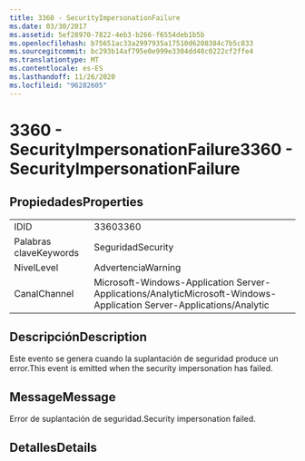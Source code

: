 ```yaml
---
title: 3360 - SecurityImpersonationFailure
ms.date: 03/30/2017
ms.assetid: 5ef28970-7822-4eb3-b266-f6554deb1b5b
ms.openlocfilehash: b75651ac33a2997935a17510d6208384c7b5c833
ms.sourcegitcommit: bc293b14af795e0e999e3304dd40c0222cf2ffe4
ms.translationtype: MT
ms.contentlocale: es-ES
ms.lasthandoff: 11/26/2020
ms.locfileid: "96282605"
---
```

# <a name="3360---securityimpersonationfailure"></a><span data-ttu-id="1ec43-102">3360 - SecurityImpersonationFailure</span><span class="sxs-lookup"><span data-stu-id="1ec43-102">3360 - SecurityImpersonationFailure</span></span>

## <a name="properties"></a><span data-ttu-id="1ec43-103">Propiedades</span><span class="sxs-lookup"><span data-stu-id="1ec43-103">Properties</span></span>  
  
|||  
|-|-|  
|<span data-ttu-id="1ec43-104">ID</span><span class="sxs-lookup"><span data-stu-id="1ec43-104">ID</span></span>|<span data-ttu-id="1ec43-105">3360</span><span class="sxs-lookup"><span data-stu-id="1ec43-105">3360</span></span>|  
|<span data-ttu-id="1ec43-106">Palabras clave</span><span class="sxs-lookup"><span data-stu-id="1ec43-106">Keywords</span></span>|<span data-ttu-id="1ec43-107">Seguridad</span><span class="sxs-lookup"><span data-stu-id="1ec43-107">Security</span></span>|  
|<span data-ttu-id="1ec43-108">Nivel</span><span class="sxs-lookup"><span data-stu-id="1ec43-108">Level</span></span>|<span data-ttu-id="1ec43-109">Advertencia</span><span class="sxs-lookup"><span data-stu-id="1ec43-109">Warning</span></span>|  
|<span data-ttu-id="1ec43-110">Canal</span><span class="sxs-lookup"><span data-stu-id="1ec43-110">Channel</span></span>|<span data-ttu-id="1ec43-111">Microsoft-Windows-Application Server-Applications/Analytic</span><span class="sxs-lookup"><span data-stu-id="1ec43-111">Microsoft-Windows-Application Server-Applications/Analytic</span></span>|  
  
## <a name="description"></a><span data-ttu-id="1ec43-112">Descripción</span><span class="sxs-lookup"><span data-stu-id="1ec43-112">Description</span></span>  

 <span data-ttu-id="1ec43-113">Este evento se genera cuando la suplantación de seguridad produce un error.</span><span class="sxs-lookup"><span data-stu-id="1ec43-113">This event is emitted when the security impersonation has failed.</span></span>  
  
## <a name="message"></a><span data-ttu-id="1ec43-114">Message</span><span class="sxs-lookup"><span data-stu-id="1ec43-114">Message</span></span>  

 <span data-ttu-id="1ec43-115">Error de suplantación de seguridad.</span><span class="sxs-lookup"><span data-stu-id="1ec43-115">Security impersonation failed.</span></span>  
  
## <a name="details"></a><span data-ttu-id="1ec43-116">Detalles</span><span class="sxs-lookup"><span data-stu-id="1ec43-116">Details</span></span>
